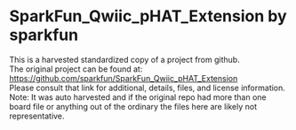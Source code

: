 
# SparkFun_Qwiic_pHAT_Extension by sparkfun  
This is a harvested standardized copy of a project from github.  
The original project can be found at:  
https://github.com/sparkfun/SparkFun_Qwiic_pHAT_Extension  
Please consult that link for additional, details, files, and license information.  
Note: It was auto harvested and if the original repo had more than one board file or anything out of the ordinary the files here are likely not representative.  
    